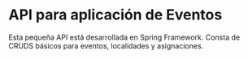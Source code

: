 # API para aplicación de Eventos
Esta pequeña API está desarrollada en Spring Framework.
Consta de CRUDS básicos para eventos, localidades y asignaciones.